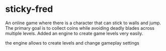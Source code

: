 # sticky-fred

An online game where there is a character that can stick to walls and jump. The primary goal is to collect coins while avoiding deadly blades across multiple levels. 
Added an engine to create game levels very easily.

the engine allows to create levels and change gameplay settings